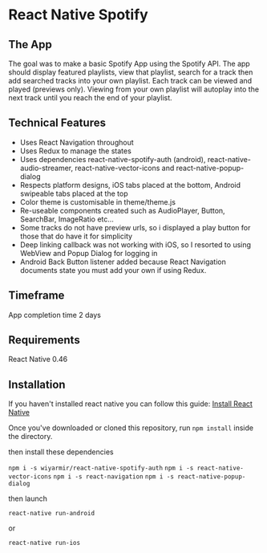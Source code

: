 # React Native Spotify

## The App
The goal was to make a basic Spotify App using the Spotify API. The app should display featured playlists, view that playlist, search for a track then add searched tracks into your own playlist. Each track can be viewed and played (previews only). Viewing from your own playlist will autoplay into the next track until you reach the end of your playlist.

## Technical Features
 - Uses React Navigation throughout
 - Uses Redux to manage the states
 - Uses dependencies react-native-spotify-auth (android), react-native-audio-streamer, react-native-vector-icons and react-native-popup-dialog
 - Respects platform designs, iOS tabs placed at the bottom, Android swipeable tabs placed at the top
 - Color theme is customisable in theme/theme.js
 - Re-useable components created such as AudioPlayer, Button, SearchBar, ImageRatio etc...
 - Some tracks do not have preview urls, so i displayed a play button for those that do have it for simplicity
 - Deep linking callback was not working with iOS, so I resorted to using WebView and Popup Dialog for logging in
 - Android Back Button listener added because React Navigation documents state you must add your own if using Redux.

## Timeframe
App completion time 2 days

## Requirements
React Native 0.46

## Installation

If you haven't installed react native you can follow this guide:
[Install React Native](https://facebook.github.io/react-native/docs/getting-started.html)

Once you've downloaded or cloned this repository, run `npm install` inside the directory.

then install these dependencies

`npm i -s wiyarmir/react-native-spotify-auth`
`npm i -s react-native-vector-icons`
`npm i -s react-navigation`
`npm i -s react-native-popup-dialog`

then launch

`react-native run-android`

or

`react-native run-ios`

